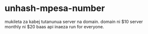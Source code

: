 # unhash-mpesa-number
mukileta za kabej tutanunua server na domain.
domain ni $10 server monthly ni $20 baas api inaeza run for everyone. 
